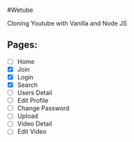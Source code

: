 #Wetube

Cloning Youtube with Vanilla and Node JS

## Pages:

- [ ] Home
- [x] Join
- [x] Login
- [x] Search
- [ ] Users Detail
- [ ] Edit Profile
- [ ] Change Password
- [ ] Upload
- [ ] Video Detail
- [ ] Edit Video
